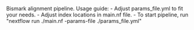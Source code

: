 Bismark alignment pipeline.
Usage guide:
          - Adjust params_file.yml to fit your needs.
          - Adjust index locations in main.nf file.
          - To start pipeline, run "nextflow run ./main.nf -params-file ./params_file.yml"
